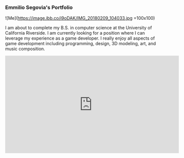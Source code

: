 ### Emmilio Segovia's Portfolio

![Me](https://image.ibb.co/i9oDAK/IMG_20180209_104033.jpg =100x100)

I am about to complete my B.S. in computer science at the University of California Riverside. I am currently looking for a position where I can leverage my experience as a game developer. I really enjoy all aspects of game development including programming, design, 3D modeling, art, and music composition.

<iframe width="560" height="315" src="https://www.youtube.com/embed/oDDGeAB69bk?rel=0" frameborder="0" allow="autoplay; encrypted-media" allowfullscreen></iframe>

